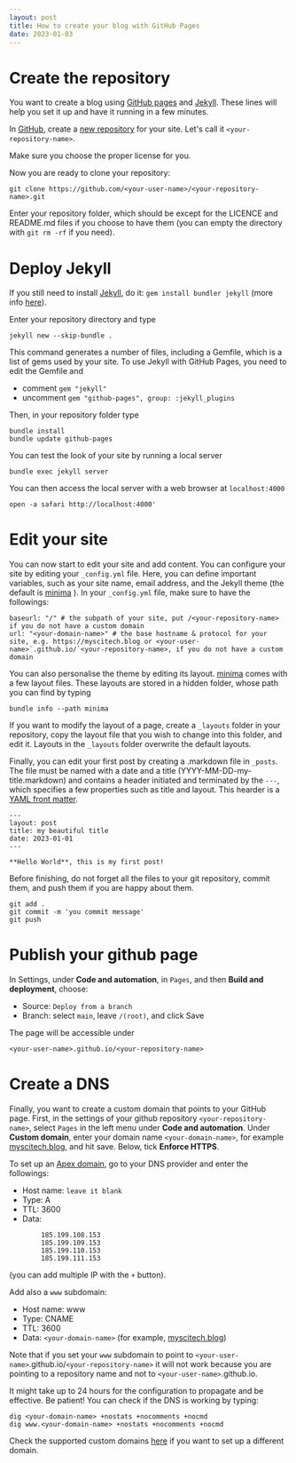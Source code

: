 ```yaml
---
layout: post
title: How to create your blog with GitHub Pages
date: 2023-01-03
---
```


# Create the repository
You want to create a blog using [GitHub pages][github-pages] and [Jekyll][jekyll].
These lines will help you set it up and have it running in a few minutes. 

In [GitHub][github], create a [new repository][github-new] for your site. Let's call it `<your-repository-name>`.

Make sure you choose the proper license for you. 

Now you are ready to clone your repository:

```
git clone https://github.com/<your-user-name>/<your-repository-name>.git
```

Enter your repository folder, which should be except for the LICENCE and README.md files if you choose to have them (you can empty the directory with `git rm -rf` if you need).

# Deploy Jekyll

If you still need to install [Jekyll][jekyll], do it: `gem install bundler jekyll` (more info [here][jekyll-install]).

Enter your repository directory and type
```
jekyll new --skip-bundle .
```

This command generates a number of files, including a Gemfile, which is a list of gems used by your site.
To use Jekyll with GitHub Pages, you need to edit the Gemfile and

- comment `gem "jekyll"`
- uncomment `gem "github-pages", group: :jekyll_plugins`

Then, in your repository folder type
```
bundle install
bundle update github-pages
```

You can test the look of your site by running a local server
```
bundle exec jekyll server
```
You can then access the local server with a web browser at `localhost:4000`

```
open -a safari http://localhost:4000'
```

# Edit your site
You can now start to edit your site and add content. You can configure your site by editing your `_config.yml` file. Here, you can define important variables, such as your site name, email address, and the Jekyll theme (the default is [minima][minima] ). In your `_config.yml` file, make sure to have the followings:
```
baseurl: "/" # the subpath of your site, put /<your-repository-name> if you do not have a custom domain 
url: "<your-domain-name>" # the base hostname & protocol for your site, e.g. https://myscitech.blog or <your-user-name>`.github.io/`<your-repository-name>, if you do not have a custom domain
```

You can also personalise the theme by editing its layout. [minima][minima] comes with a few layout files. These layouts are stored in a hidden folder, whose path you can find by typing 
```
bundle info --path minima
``` 

If you want to modify the layout of a page, create a `_layouts` folder in your repository, copy the layout file that you wish to change into this folder, and edit it. Layouts in the `_layouts` folder overwrite the default layouts.

Finally, you can edit your first post by creating a .markdown file in `_posts`. The file must be named with a date and a title (YYYY-MM-DD-my-title.markdown) and contains a header initiated and terminated by the `---`, which specifies a few properties such as title and layout. This hearder is a [YAML front matter][yaml-front-matter].
```
---
layout: post
title: my beautiful title
date: 2023-01-01
---

**Hello World**, this is my first post!
```
Before finishing, do not forget all the files to your git repository, commit them, and push them if you are happy about them.
```
git add .
git commit -m 'you commit message'
git push
```

# Publish your github page 

In Settings, under **Code and automation**, in `Pages`, and then **Build and deployment**, choose:
- Source: `Deploy from a branch`
- Branch: select `main`, leave `/(root)`, and click Save

The page will be accessible under 
```
<your-user-name>.github.io/<your-repository-name>
```

# Create a DNS

Finally, you want to create a custom domain that points to your GitHub page. First, in the settings of your github repository `<your-repository-name>`, select `Pages` in the left menu under **Code and automation**. 
Under **Custom domain**, enter your domain name `<your-domain-name>`, for example [myscitech.blog][this-blog], and hit save. Below, tick **Enforce HTTPS**. 

To set up an [Apex domain][github-pages-apex], go to your DNS provider and enter the followings:
- Host name: `leave it blank`
- Type: A
- TTL: 3600
- Data: 
```
        185.199.108.153
        185.199.109.153
        185.199.110.153
        185.199.111.153
```
(you can add multiple IP with the `+` button).

Add also a `www` subdomain:
- Host name: www
- Type: CNAME
- TTL: 3600
- Data: `<your-domain-name>` (for example, [myscitech.blog][this-blog])

Note that if you set your `www` subdomain to point to `<your-user-name>`.github.io/`<your-repository-name>` it will not work because you are pointing to a repository name and not to `<your-user-name>`.github.io.

It might take up to 24 hours for the configuration to propagate and be effective. Be patient!
You can check if the DNS is working by typing:
```
dig <your-domain-name> +nostats +nocomments +nocmd
dig www.<your-domain-name> +nostats +nocomments +nocmd
```

Check the supported custom domains [here][github-dns] if you want to set up a different domain.

[github-pages]: https://pages.github.com
[github-pages-apex]: https://docs.github.com/en/pages/configuring-a-custom-domain-for-your-github-pages-site/about-custom-domains-and-github-pages#using-an-apex-domain-for-your-github-pages-site
[github]: https://github.com
[github-new]: https://github.com/new
[github-dns]: https://docs.github.com/en/pages/configuring-a-custom-domain-for-your-github-pages-site/about-custom-domains-and-github-pages#supported-custom-domains
[jekyll]: https://jekyllrb.com
[jekyll-install]: https://jekyllrb.com/docs/
[minima]: https://github.com/jekyll/minima#minima
[this-blog]: https://myscitech.blog
[yaml-front-matter]: https://jekyllrb.com/docs/front-matter/
